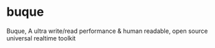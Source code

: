 # buque
Buque, A ultra write/read performance &amp; human readable, open source universal realtime toolkit
